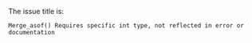 The issue title is:

```text
Merge_asof() Requires specific int type, not reflected in error or documentation
```
